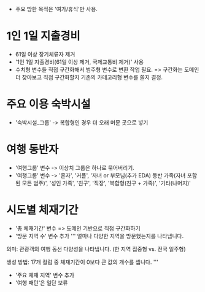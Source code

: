 - 주요 방한 목적은 '여가/휴식'만 사용.
# 1인 1일 지출경비
- 61일 이상 장기체류자 제거
- '1인 1일 지출경비(61일 이상 제거, 국제교통비 제거)' 사용 
- 수치형 변수들 직접 구간화해서 범주형 변수로 변환 작업 필요.
=> 구간화는 도메인 더 찾아보고 직접 구간화할지 기존의 카테고리형 변수를 쓸지 결정.

# 주요 이용 숙박시설
- '숙박시설_그룹' -> 복합형인 경우 더 오래 머문 곳으로 넣기

# 여행 동반자
- '여행그룹' 변수 -> 이상치 그룹은 하나로 묶어버리기.
- '여행그룹' 변수 -> '혼자', '커플', '자녀 or 부모님(추가 EDA) 동반 가족(자녀 포함된 모든 범주)', '성인 가족', '친구', '직장', '복합형(친구 + 가족)', '기타(나머지)'

# 시도별 체재기간
- '총 체재기간' 변수 => 도메인 기반으로 직접 구간화하기
- '방문 지역 수' 변수 추가
'''
얼마나 다양한 지역을 방문했는지를 나타냅니다.

의미: 관광객의 여행 동선 다양성을 나타냅니다. (한 지역 집중형 vs. 전국 일주형)

생성 방법: 17개 컬럼 중 체재기간이 0보다 큰 값의 개수를 셉니다.
'''
- '주요 체재 지역' 변수 추가
- '여행 패턴'은 일단 보류